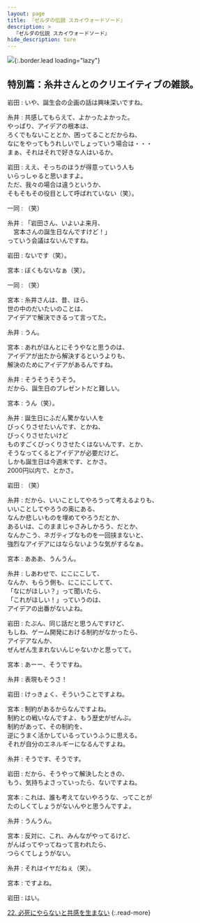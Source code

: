 ```yaml
---
layout: page
title: 『ゼルダの伝説 スカイウォードソード』
description: >
  『ゼルダの伝説 スカイウォードソード』
hide_description: ture
---
```


![](/others/interviews/jp/wii/souj/sp/img/mainvisual21.jpg){:.border.lead loading="lazy"}

## 特別篇：糸井さんとのクリエイティブの雑談。

岩田
: いや、誕生会の企画の話は興味深いですね。

糸井
: 共感してもらえて、よかったよかった。<br>やっぱり、アイデアの根本は、<br>ろくでもないこととか、困ってることだからね、<br>なにをやってもうれしいでしょっていう場合は・・・<br>まぁ、それはそれで好きな人はいるか。

岩田
: ええ、そっちのほうが得意っていう人も<br>いらっしゃると思いますよ。<br>ただ、我々の場合は違うというか、<br>そもそもその役目として呼ばれていない（笑）。

一同
: （笑）

糸井
: 「岩田さん、いよいよ来月、<br>　宮本さんの誕生日なんですけど！」<br>っていう会議はないんですね。

岩田
: ないです（笑）。

宮本
: ぼくもないなぁ（笑）。

一同
: （笑）

宮本
: 糸井さんは、昔、ほら、<br>世の中のだいたいのことは、<br>アイデアで解決できるって言ってた。

糸井
: うん。

宮本
: あれがほんとにそうやなと思うのは、<br>アイデアが出たから解決するというよりも、<br>解決のためにアイデアがあるんですね。

糸井
: そうそうそうそう。<br>だから、誕生日のプレゼントだと難しい。

宮本
: うん（笑）。

糸井
: 誕生日にふだん驚かない人を<br>びっくりさせたいんです、とかね、<br>びっくりさせたいけど<br>ものすごくびっくりさせたくはないんです、とか、<br>そうなってくるとアイデアが必要だけど。<br>しかも誕生日は今週末です、とかさ。<br>2000円以内で、とかさ。

岩田
: （笑）

糸井
: だから、いいことしてやろうって考えるよりも、<br>いいことしてやろうの奥にある、<br>なんか悲しいものを埋めてやろうだとか、<br>あるいは、このままじゃさみしかろう、だとか、<br>なんかこう、ネガティブなものを一回挟まないと、<br>強烈なアイデアにはならないような気がするなぁ。

宮本
: あああ、うんうん。

糸井
: しあわせで、にこにこして、<br>なんか、もらう側も、にこにこしてて、<br>「なにがほしい？」って聞いたら、<br>「これがほしい！」っていうのは、<br>アイデアの出番がないよね。

岩田
: たぶん、同じ話だと思うんですけど、<br>もしね、ゲーム開発における制約がなかったら、<br>アイデアなんか、<br>ぜんぜん生まれないんじゃないかと思ってて。

宮本
: あーー、そうですね。

糸井
: 表現もそうさ！

岩田
: けっきょく、そういうことですよね。

宮本
: 制約があるからなんですよね。<br>制約との戦いなんですよ、もう歴史がぜんぶ。<br>制約があって、その制約を、<br>逆にうまく活かしているっていうふうに思える。<br>それが自分のエネルギーになるんですよね。

糸井
: そうです、そうです。

岩田
: だから、そうやって解決したときの、<br>もう、気持ちよさっていったら、ないですよね。

宮本
: これは、誰も考えてないやろうな、ってことが<br>たのしくてしょうがないんやと思うんですよ。

糸井
: うんうん。

宮本
: 反対に、これ、みんながやってるけど、<br>がんばってやってねって言われたら、<br>つらくてしょうがない。

糸井
: それはイヤだねぇ（笑）。

宮本
: ですよね。

岩田
: はい。

[22. 必死にやらないと共感を生まない](22.md)
{:.read-more}

